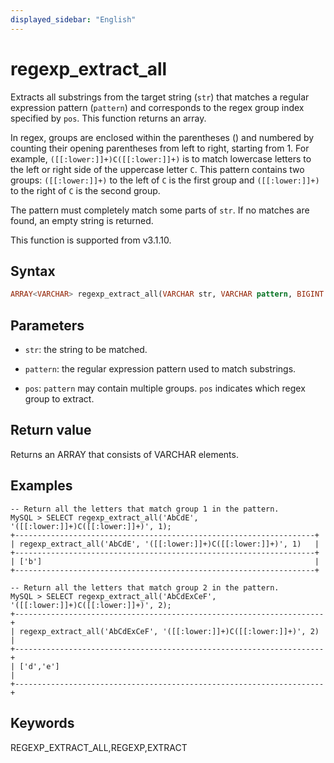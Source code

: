 ```yaml
---
displayed_sidebar: "English"
---
```


# regexp_extract_all



Extracts all substrings from the target string (`str`) that matches a regular expression pattern (`pattern`) and corresponds to the regex group index specified by `pos`. This function returns an array.

In regex, groups are enclosed within the parentheses () and numbered by counting their opening parentheses from left to right, starting from 1. For example, `([[:lower:]]+)C([[:lower:]]+)` is to match lowercase letters to the left or right side of the uppercase letter `C`. This pattern contains two groups: `([[:lower:]]+)` to the left of `C` is the first group and `([[:lower:]]+)` to the right of `C` is the second group.

The pattern must completely match some parts of `str`. If no matches are found, an empty string is returned.

This function is supported from v3.1.10.

## Syntax

```Haskell
ARRAY<VARCHAR> regexp_extract_all(VARCHAR str, VARCHAR pattern, BIGINT pos)
```

## Parameters

- `str`: the string to be matched.

- `pattern`: the regular expression pattern used to match substrings.

- `pos`: `pattern` may contain multiple groups. `pos` indicates which regex group to extract.

## Return value

Returns an ARRAY that consists of VARCHAR elements.

## Examples

```Plain Text
-- Return all the letters that match group 1 in the pattern.
MySQL > SELECT regexp_extract_all('AbCdE', '([[:lower:]]+)C([[:lower:]]+)', 1);
+-------------------------------------------------------------------+
| regexp_extract_all('AbCdE', '([[:lower:]]+)C([[:lower:]]+)', 1)   |
+-------------------------------------------------------------------+
| ['b']                                                             |
+-------------------------------------------------------------------+

-- Return all the letters that match group 2 in the pattern.
MySQL > SELECT regexp_extract_all('AbCdExCeF', '([[:lower:]]+)C([[:lower:]]+)', 2);
+---------------------------------------------------------------------+
| regexp_extract_all('AbCdExCeF', '([[:lower:]]+)C([[:lower:]]+)', 2) |
+---------------------------------------------------------------------+
| ['d','e']                                                           |
+---------------------------------------------------------------------+
```

## Keywords

REGEXP_EXTRACT_ALL,REGEXP,EXTRACT
